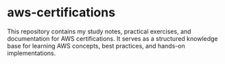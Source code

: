 # aws-certifications
This repository contains my study notes, practical exercises, and documentation for AWS certifications. It serves as a structured knowledge base for learning AWS concepts, best practices, and hands-on implementations.
